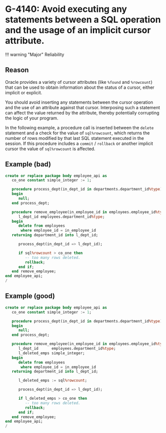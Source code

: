 # G-4140: Avoid executing any statements between a SQL operation and the usage of an implicit cursor attribute.

!!! warning "Major"
    Reliability

## Reason

Oracle provides a variety of cursor attributes (like `%found` and `%rowcount`) that can be used to obtain information about the status of a cursor, either implicit or explicit. 

You should avoid inserting any statements between the cursor operation and the use of an attribute against that cursor. Interposing such a statement can affect the value returned by the attribute, thereby potentially corrupting the logic of your program. 

In the following example, a procedure call is inserted between the `delete` statement and a check for the value of `sql%rowcount`, which returns the number of rows modified by that last SQL statement executed in the session. If this procedure includes a `commit` / `rollback` or another implicit cursor the value of `sql%rowcount` is affected.


## Example (bad)

``` sql
create or replace package body employee_api as
   co_one constant simple_integer := 1;

   procedure process_dept(in_dept_id in departments.department_id%type) is
   begin
      null;
   end process_dept;

   procedure remove_employee(in_employee_id in employees.employee_id%type) is
      l_dept_id employees.department_id%type;
   begin
      delete from employees
       where employee_id = in_employee_id
   returning department_id into l_dept_id;

      process_dept(in_dept_id => l_dept_id);

      if sql%rowcount > co_one then
         -- too many rows deleted. 
         rollback;
      end if;
   end remove_employee;
end employee_api;
/
```

## Example (good)

``` sql
create or replace package body employee_api as
   co_one constant simple_integer := 1;

   procedure process_dept(in_dept_id in departments.department_id%type) is
   begin
      null;
   end process_dept;

   procedure remove_employee(in_employee_id in employees.employee_id%type) is
      l_dept_id      employees.department_id%type;
      l_deleted_emps simple_integer;
   begin
      delete from employees
       where employee_id = in_employee_id
   returning department_id into l_dept_id;

      l_deleted_emps := sql%rowcount;

      process_dept(in_dept_id => l_dept_id);

      if l_deleted_emps > co_one then
         -- too many rows deleted. 
         rollback;
      end if;
   end remove_employee;
end employee_api;
/
```